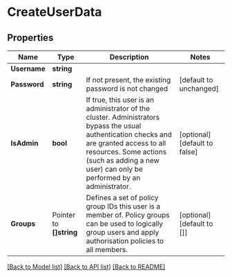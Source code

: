 # CreateUserData

## Properties

Name | Type | Description | Notes
------------ | ------------- | ------------- | -------------
**Username** | **string** |  | 
**Password** | **string** | If not present, the existing password is not changed | [default to unchanged]
**IsAdmin** | **bool** | If true, this user is an administrator of the cluster. Administrators bypass the usual authentication checks and are granted access to all resources. Some actions (such as adding a new user) can only be performed by an administrator.  | [optional] [default to false]
**Groups** | Pointer to **[]string** | Defines a set of policy group IDs this user is a member of. Policy groups can be used to logically group users and apply authorisation  policies to all members.  | [optional] [default to []]

[[Back to Model list]](../README.md#documentation-for-models) [[Back to API list]](../README.md#documentation-for-api-endpoints) [[Back to README]](../README.md)


